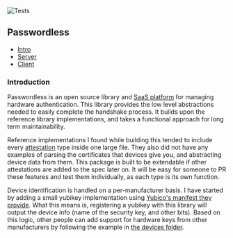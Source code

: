 ![Tests](https://github.com/zackify/passwordless/workflows/Test%20and%20Build/badge.svg?branch=master)

## Passwordless

- [Intro](#Introduction)
- [Server](#Server)
- [Client](#Client)

### Introduction

Passwordless is an open source library and [SaaS platform](https://passwordless.app) for managing hardware authentication. This library provides the low level abstractions needed to easily complete the handshake process. It builds upon the reference library implementations, and takes a functional approach for long term maintainability.

Reference implementations I found while building this tended to include every [attestation](https://www.w3.org/TR/webauthn/#attestation) type inside one large file. They also did not have any examples of parsing the certificates that devices give you, and abstracting device data from them. This package is built to be extendable if other attestations are added to the spec later on. It will be easy for someone to PR these features and test them individually, as each type is its own function.

Device identification is handled on a per-manufacturer basis. I have started by adding a small yubikey implementation using [Yubico's manifest they provide](https://developers.yubico.com/U2F/Attestation_and_Metadata/). What this means is, registering a yubikey with this library will output the device info (name of the security key, and other bits). Based on this logic, other people can add support for hardware keys from other manufacturers by following the example in [the devices folder](server/src/attestation/devices).
